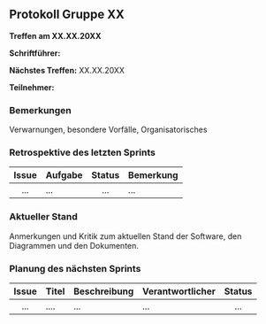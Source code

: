 ## Protokoll Gruppe XX 
__Treffen am XX.XX.20XX__

__Schriftführer:__ 

__Nächstes Treffen:__ XX.XX.20XX 

__Teilnehmer:__ 

### Bemerkungen

Verwarnungen, besondere Vorfälle, Organisatorisches

### Retrospektive des letzten Sprints


| Issue | Aufgabe | Status | Bemerkung |
|:-----:|---------|:------:|-----------|
|...    |...      |...     |...        |


### Aktueller Stand

Anmerkungen und Kritik zum aktuellen Stand der Software, den Diagrammen und den
Dokumenten.

### Planung des nächsten Sprints
| Issue | Titel | Beschreibung | Verantwortlicher | Status |
|:-----:|:------|:-------------|------------------|:------:|
|...    |....   |...           |...               |...     |


